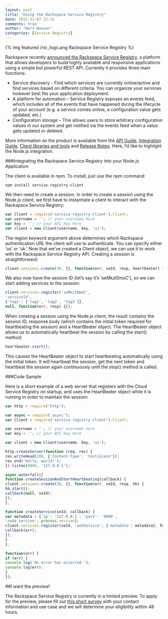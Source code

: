 ```yaml
---
layout: post
title: "Using the Rackspace Service Registry"
date: 2012-11-07 22:33
comments: true
author: "Hart Hoover"
categories: [Service Registry]
---
```

{% img featured /rsr_logo.png Rackspace Service Registry %}

Rackspace recently [announced the Rackspace Service Registry](http://www.rackspace.com/blog/keep-track-of-your-services-and-applications-with-the-new-rackspace-service-registry/), a platform that allows developers to build highly available and responsive applications using a simple but powerful REST API. Currently it provides three main functions:

* Service discovery -  Find which services are currently online/active and find services based on different criteria. You can organize your services however best fits your application deployment.
* A platform for automation – Service Registry exposes an events feed, which includes all of the events that have happened during the lifecycle of your account (e.g. a service comes online, a configuration value gets updated, etc.)
* Configuration storage – This allows users to store arbitrary configuration values in our system and get notified via the events feed when a value gets updated or deleted.

<!-- more -->

More information on the product is available from the [API Guide](http://docs.rackspace.com/rsr/api/v1.0/sr-devguide/content/overview.html), [Integration Guide](http://docs.rackspace.com/rsr/api/v1.0/sr-devguide/content/integration-instructions.html), [Client libraries and tools](http://docs.rackspace.com/rsr/api/v1.0/sr-devguide/content/client-libraries-and-tools.html) and [Release Notes](http://docs.rackspace.com/rsr/api/v1.0/sr-devguide/content/release-notes.html). Here, I’d like to highlight the Node.js integration.

###Integrating the Rackspace Service Registry into your Node.js Application

The client is available in npm. To install, just use the npm command:
```
npm install service-registry-client
```
We then need to create a session. In order to create a session using the Node.js client, we first have to instantiate a client to interact with the Rackspace Service Registry:
``` javascript
var Client = require('service-registry-client').Client;
var username = ''; // your username here
var key = ''; // your API key here
var client = new Client(username, key, 'us');
```
The region keyword argument above determines which Rackspace authentication URL the client will use to authenticate. You can specify either ‘us’ or ‘uk.’ Now that we’ve created a Client object, we can use it to work with the Rackspace Service Registry API. Creating a session is straightforward:
``` javascript
client.sessions.create(30, {}, function(err, seId, resp, heartbeater) {});
```
We also now have the session ID (let’s say it’s ‘seMkzI0mxC’), so we can start adding services to the session:
``` javascript
client.services.register('seMkzI0mxC',
'serviceId',
{'tags': ['tag1', 'tag2', 'tag3']},
null, function(err, resp) {});
```
When creating a session using the Node.js client, the result contains the session ID, response body (which contains the initial token required for heartbeating the session) and a HeartBeater object. The HeartBeater object allows us to automatically heartbeat the session by calling the start() method:
```javascript
heartbeater.start();
```
This causes the HeartBeater object to start heartbeating automatically using the initial token. It will heartbeat the session, get the next token and heartbeat the session again continuously until the stop() method is called.

###Code Sample

Here is a short example of a web server that registers with the Cloud Service Registry on startup, and uses the HeartBeater object while it is running in order to maintain the session:
``` javascript
var http = require('http');

var async = require('async');
var Client = require('service-registry-client').Client;

var username = ''; // your username here
var key = ''; // your API key here

var client = new Client(username, key, 'us');

http.createServer(function (req, res) {
res.writeHead(200, {'Content-Type': 'text/plain'});
res.end('Hello, world!');
}).listen(9000, '127.0.0.1');

async.waterfall([
function createSessionAndStartHeartbeating(callback) {
client.sessions.create(30, {}, function(err, seId, resp, hb) {
hb.start();
callback(null, seId);
});
},

function createService(seId, callback) {
var metadata = {'ip': '127.0.0.1', 'port': '9000',
'node_version': process.version};
client.services.register(seId, 'webService', {'metadata': metadata}, function(err, resp) {
callback(err);
});
}
],

function(err) {
if (err) {
console.log('An error has occurred.');
console.log(err);
}
});
```
##I want the preview!

The Rackspace Service Registry is currently in a limited preview. To apply for the preview, please fill out [this short survey](https://surveys.rackspace.com/Survey.aspx?s=f3d6e51580ab4510a564487fafdafdfd) with your contact information and use case and we will determine your eligibility within 48 hours.
